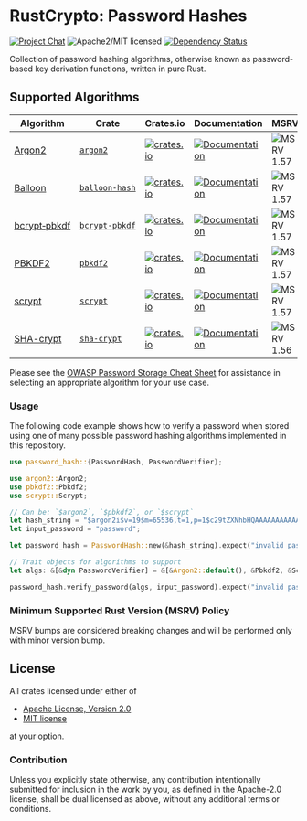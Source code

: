 # RustCrypto: Password Hashes

[![Project Chat][chat-image]][chat-link]
![Apache2/MIT licensed][license-image]
[![Dependency Status][deps-image]][deps-link]

Collection of password hashing algorithms, otherwise known as password-based key derivation functions, written in pure Rust.

## Supported Algorithms

| Algorithm      | Crate            | Crates.io                                                                                               | Documentation |          MSRV           |
|----------------|------------------|---------------------------------------------------------------------------------------------------------|---------------|-------------------------|
| [Argon2]       | [`argon2`]       | [![crates.io](https://img.shields.io/crates/v/argon2.svg)](https://crates.io/crates/argon2)             | [![Documentation](https://docs.rs/argon2/badge.svg)](https://docs.rs/argon2) | ![MSRV 1.57][msrv-1.57] |
| [Balloon]      | [`balloon‑hash`] | [![crates.io](https://img.shields.io/crates/v/balloon-hash.svg)](https://crates.io/crates/balloon-hash) | [![Documentation](https://docs.rs/balloon-hash/badge.svg)](https://docs.rs/balloon-hash) | ![MSRV 1.57][msrv-1.57] |
| [bcrypt‑pbkdf] | [`bcrypt‑pbkdf`] | [![crates.io](https://img.shields.io/crates/v/bcrypt-pbkdf.svg)](https://crates.io/crates/bcrypt-pbkdf) | [![Documentation](https://docs.rs/bcrypt-pbkdf/badge.svg)](https://docs.rs/bcrypt-pbkdf) | ![MSRV 1.57][msrv-1.57] |
| [PBKDF2]       | [`pbkdf2`]       | [![crates.io](https://img.shields.io/crates/v/pbkdf2.svg)](https://crates.io/crates/pbkdf2)             | [![Documentation](https://docs.rs/pbkdf2/badge.svg)](https://docs.rs/pbkdf2) | ![MSRV 1.57][msrv-1.57] |
| [scrypt]       | [`scrypt`]       | [![crates.io](https://img.shields.io/crates/v/scrypt.svg)](https://crates.io/crates/scrypt)             | [![Documentation](https://docs.rs/scrypt/badge.svg)](https://docs.rs/scrypt) | ![MSRV 1.57][msrv-1.57] |
| [SHA-crypt]    | [`sha‑crypt`]    | [![crates.io](https://img.shields.io/crates/v/sha-crypt.svg)](https://crates.io/crates/sha-crypt)       | [![Documentation](https://docs.rs/sha-crypt/badge.svg)](https://docs.rs/sha-crypt) | ![MSRV 1.56][msrv-1.56] |

Please see the [OWASP Password Storage Cheat Sheet] for assistance in selecting an appropriate algorithm for your use case.

### Usage

The following code example shows how to verify a password when stored using one
of many possible password hashing algorithms implemented in this repository.

```rust
use password_hash::{PasswordHash, PasswordVerifier};

use argon2::Argon2;
use pbkdf2::Pbkdf2;
use scrypt::Scrypt;

// Can be: `$argon2`, `$pbkdf2`, or `$scrypt`
let hash_string = "$argon2i$v=19$m=65536,t=1,p=1$c29tZXNhbHQAAAAAAAAAAA$+r0d29hqEB0yasKr55ZgICsQGSkl0v0kgwhd+U3wyRo";
let input_password = "password";

let password_hash = PasswordHash::new(&hash_string).expect("invalid password hash");

// Trait objects for algorithms to support
let algs: &[&dyn PasswordVerifier] = &[&Argon2::default(), &Pbkdf2, &Scrypt];

password_hash.verify_password(algs, input_password).expect("invalid password");
```

### Minimum Supported Rust Version (MSRV) Policy

MSRV bumps are considered breaking changes and will be performed only with minor version bump.

## License

All crates licensed under either of

 * [Apache License, Version 2.0](http://www.apache.org/licenses/LICENSE-2.0)
 * [MIT license](http://opensource.org/licenses/MIT)

at your option.

### Contribution

Unless you explicitly state otherwise, any contribution intentionally submitted for inclusion in the work by you, as defined in the Apache-2.0 license, shall be dual licensed as above, without any additional terms or conditions.

[//]: # (badges)

[chat-image]: https://img.shields.io/badge/zulip-join_chat-blue.svg
[chat-link]: https://rustcrypto.zulipchat.com/#narrow/stream/260046-password-hashes
[license-image]: https://img.shields.io/badge/license-Apache2.0/MIT-blue.svg
[deps-image]: https://deps.rs/repo/github/RustCrypto/password-hashes/status.svg
[deps-link]: https://deps.rs/repo/github/RustCrypto/password-hashes
[msrv-1.56]: https://img.shields.io/badge/rustc-1.56.0+-blue.svg
[msrv-1.57]: https://img.shields.io/badge/rustc-1.57.0+-blue.svg

[//]: # (crates)

[`argon2`]: ./argon2
[`balloon‑hash`]: ./balloon-hash
[`bcrypt‑pbkdf`]: ./bcrypt-pbkdf
[`pbkdf2`]: ./pbkdf2
[`scrypt`]: ./scrypt
[`sha‑crypt`]: ./sha-crypt

[//]: # (general links)

[Argon2]: https://en.wikipedia.org/wiki/Argon2
[Balloon]: https://en.wikipedia.org/wiki/Balloon_hashing
[bcrypt‑pbkdf]: https://flak.tedunangst.com/post/bcrypt-pbkdf
[PBKDF2]: https://en.wikipedia.org/wiki/PBKDF2
[scrypt]: https://en.wikipedia.org/wiki/Scrypt
[SHA-crypt]: https://www.akkadia.org/drepper/SHA-crypt.txt
[OWASP Password Storage Cheat Sheet]: https://cheatsheetseries.owasp.org/cheatsheets/Password_Storage_Cheat_Sheet.html
